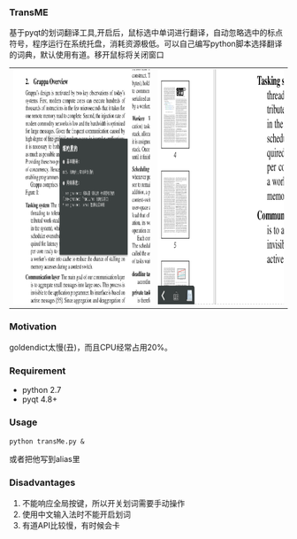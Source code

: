 
### TransME
基于pyqt的划词翻译工具,开启后，鼠标选中单词进行翻译，自动忽略选中的标点符号，程序运行在系统托盘，消耗资源极低。可以自己编写python脚本选择翻译的词典，默认使用有道。移开鼠标将关闭窗口
<table><tr>
<td><img src="./transme-1.png" width="465" height="425" alt="TransMe" border=0></td>
<td><img src="./transme-2.png" width="426" height="425" alt="trayIcon" border=0></td>
</tr></table>
    
### Motivation
goldendict太慢(丑)，而且CPU经常占用20%。

### Requirement
- python 2.7
- pyqt 4.8+

### Usage
```shell
python transMe.py &
```
或者把他写到alias里

### Disadvantages
1. 不能响应全局按键，所以开关划词需要手动操作
2. 使用中文输入法时不能开启划词
3. 有道API比较慢，有时候会卡
